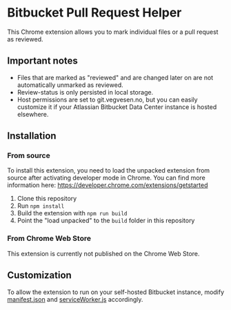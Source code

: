 # Bitbucket Pull Request Helper

This Chrome extension allows you to mark individual files or a pull request as reviewed.

## Important notes

- Files that are marked as "reviewed" and are changed later on are not automatically unmarked as reviewed.
- Review-status is only persisted in local storage.
- Host permissions are set to git.vegvesen.no, but you can easily customize it if your Atlassian Bitbucket Data Center
  instance is hosted elsewhere.

## Installation

### From source

To install this extension, you need to load the unpacked extension from source after activating developer mode in
Chrome.
You can find more information here: https://developer.chrome.com/extensions/getstarted

1. Clone this repository
2. Run `npm install`
3. Build the extension with `npm run build`
4. Point the "load unpacked" to the `build` folder in this repository

### From Chrome Web Store

This extension is currently not published on the Chrome Web Store.

## Customization

To allow the extension to run on your self-hosted Bitbucket instance, modify [manifest.json](build/manifest.json)
and [serviceWorker.js](build/serviceWorker.js) accordingly.
